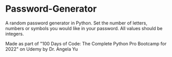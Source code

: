 # Password-Generator
A random password generator in Python. Set the number of letters, numbers or symbols you would like in your password. All values should be integers.

Made as part of "100 Days of Code: The Complete Python Pro Bootcamp for 2022" on Udemy by Dr. Angela Yu
